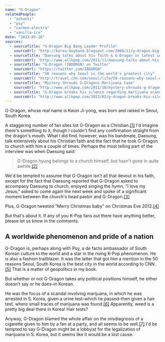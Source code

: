 ```yaml
---
name: "G-Dragon"
relatedPeople:
  - "ashanti"
  - "psy"
  - "carmen-electra"
  - "vanilla-ice"
date: "2013-01-26"
sources:
  - sourceTitle: "G-Dragon Big Bang Leader Profile"
    sourceUrl: "http://korea-boyband.blogspot.com/2009/11/g-dragon-big-bang-leader-profile.html"
  - sourceTitle: "Daesung talks about his faith & G-Dragon in latest interview"
    sourceUrl: "http://www.allkpop.com/2011/11/daesung-talks-about-his-faith-g-dragon-in-latest-interview"
  - sourceTitle: "G-Dragon (IBGDRGN) on Twitter"
    sourceUrl: "https://twitter.com/IBGDRGN"
  - sourceTitle: "50 reasons why Seoul is the world's greatest city"
    sourceUrl: "http://travel.cnn.com/seoul/life/50-reasons-why-seoul-worlds-greatest-city-534720"
  - sourceTitle: "Mystery Shrouds G-Dragons Marijuana Case"
    sourceUrl: "http://www.allkpop.com/2011/10/mystery-shrouds-g-dragons-marijuana-case"
  - sourceTitle: "G-Dragon breaks his silence regarding marijuana scandal"
    sourceUrl: "http://www.allkpop.com/2012/02/g-dragon-breaks-his-silence-regarding-marijuana-scandal"
---
```


G-Dragon, whose real name is Kwon Ji-yong, was born and raised in Seoul, South Korea.

A staggering number of fan sites list G-Dragon as a Christian.<a class="source-citation" href="#http://korea-boyband.blogspot.com/2009/11/g-dragon-big-bang-leader-profile.html" title="G-Dragon Big Bang Leader Profile">[1]</a> I'd imagine there's something to it, though I couldn't find any confirmation straight from the dragon's mouth. What I did find, however, was his bandmate, Daesung, talk extensively about his Christian faith and the fact that he took G-Dragon to church with him a couple of times. Perhaps the most telling part of the interview was when Daesung said:

>G-Dragon hyung belongs to a church himself, but hasn't gone in quite awhile.<a class="source-citation" href="#http://www.allkpop.com/2011/11/daesung-talks-about-his-faith-g-dragon-in-latest-interview" title="Daesung talks about his faith &amp; G-Dragon in latest interview">[2]</a>

We'd be tempted to assume that G-Dragon isn't all that devout in his faith, except for the fact that Daesung reported that G-Dragon asked to accompany Daesung to church, enjoyed singing the hymn, "I love my Jesus," asked to come again the next week and spoke of a significant moment between the church's head pastor and G-Dragon.<a class="source-citation" href="#http://www.allkpop.com/2011/11/daesung-talks-about-his-faith-g-dragon-in-latest-interview" title="Daesung talks about his faith &amp; G-Dragon in latest interview">[3]</a>

Plus, G-Dragon tweeted "Merry Christmas baby" on Christmas Eve 2012.<a class="source-citation" href="#https://twitter.com/IBGDRGN" title="G-Dragon (IBGDRGN) on Twitter">[4]</a>

But that's about it. If any of you K-Pop fans out there have anything better, please let us know in the comments.


## A worldwide phenomenon and pride of a nation

G-Dragon is, perhaps along with Psy, a de facto ambassador of South Korean culture to the world and a star in the rising K-Pop phenomenon. He is also a fashion trailblazer. It was the latter that got him a mention in the 50 reasons Seoul, South Korea is the best city in the world according to CNN.<a class="source-citation" href="#http://travel.cnn.com/seoul/life/50-reasons-why-seoul-worlds-greatest-city-534720" title="50 reasons why Seoul is the world&apos;s greatest city">[5]</a> That is a matter of geopolitics in my book.

But whether or not G-Dragon takes any political positions himself, he either doesn't say or he does–in Korean.

He was the focus of a scandal involving marijuana, in which he was arrested in S. Korea, given a urine test–which he passed–then given a hair test, where small traces of marijuana was found.<a class="source-citation" href="#http://www.allkpop.com/2011/10/mystery-shrouds-g-dragons-marijuana-case" title="Mystery Shrouds G-Dragons Marijuana Case">[6]</a> Apparently, weed is a pretty big deal there in Korea! Hair tests?

Anyway, G-Dragon blamed the whole affair on the misdiagnosis of a cigarette given to him by a fan at a party, and all seems to be well.<a class="source-citation" href="#http://www.allkpop.com/2012/02/g-dragon-breaks-his-silence-regarding-marijuana-scandal" title="G-Dragon breaks his silence regarding marijuana scandal">[7]</a> I'd be tempted to say G-Dragon might be a lobbyist for the legalization of marijuana in S. Korea, but it seems like it would be a lost cause.